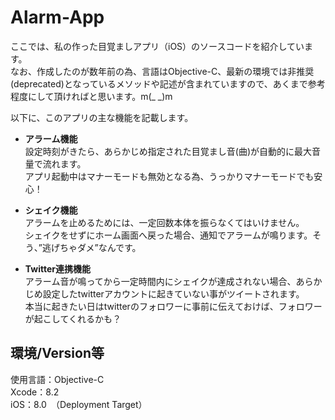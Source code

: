 # Alarm-App
ここでは、私の作った目覚ましアプリ（iOS）のソースコードを紹介しています。  
なお、作成したのが数年前の為、言語はObjective-C、最新の環境では非推奨(deprecated)となっているメソッドや記述が含まれていますので、あくまで参考程度にして頂ければと思います。m(_ _)m  
  
以下に、このアプリの主な機能を記載します。

* __アラーム機能__  
設定時刻がきたら、あらかじめ指定された目覚まし音(曲)が自動的に最大音量で流れます。  
アプリ起動中はマナーモードも無効となる為、うっかりマナーモードでも安心！

* __シェイク機能__  
アラームを止めるためには、一定回数本体を振らなくてはいけません。  
シェイクをせずにホーム画面へ戻った場合、通知でアラームが鳴ります。そう、”逃げちゃダメ”なんです。

* __Twitter連携機能__  
アラーム音が鳴ってから一定時間内にシェイクが達成されない場合、あらかじめ設定したtwitterアカウントに起きていない事がツイートされます。  
本当に起きたい日はtwitterのフォロワーに事前に伝えておけば、フォロワーが起こしてくれるかも？
  
  
  
## 環境/Version等
使用言語：Objective-C  
Xcode：8.2  
iOS：8.0　（Deployment Target）  
